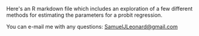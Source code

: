 Here's an R markdown file which includes an exploration of a few different methods for estimating the 
parameters for a probit regression.

You can e-mail me with any questions: SamuelJLeonard@gmail.com
